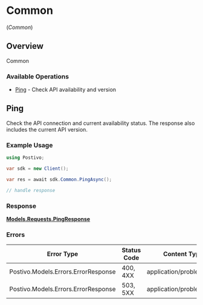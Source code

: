 # Common
(*Common*)

## Overview

Common

### Available Operations

* [Ping](#ping) - Check API availability and version

## Ping

Check the API connection and current availability status. The response also includes the current API version.

### Example Usage

<!-- UsageSnippet language="csharp" operationID="ping" method="get" path="/ping" -->
```csharp
using Postivo;

var sdk = new Client();

var res = await sdk.Common.PingAsync();

// handle response
```

### Response

**[Models.Requests.PingResponse](../../Models/Requests/PingResponse.md)**

### Errors

| Error Type                          | Status Code                         | Content Type                        |
| ----------------------------------- | ----------------------------------- | ----------------------------------- |
| Postivo.Models.Errors.ErrorResponse | 400, 4XX                            | application/problem+json            |
| Postivo.Models.Errors.ErrorResponse | 503, 5XX                            | application/problem+json            |
